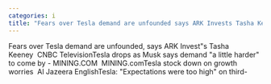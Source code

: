 ```yaml
---
categories: i
title: "Fears over Tesla demand are unfounded says ARK Invests Tasha Keeney  CNBC Television"
---
```

Fears over Tesla demand are unfounded, says ARK Invest"s Tasha Keeney&nbsp;&nbsp;CNBC TelevisionTesla drops as Musk says demand "a little harder" to come by - MINING.COM&nbsp;&nbsp;MINING.comTesla stock down on growth worries&nbsp;&nbsp;Al Jazeera EnglishTesla: "Expectations were too high" on third-
